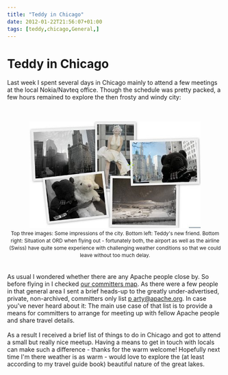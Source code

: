 ```yaml
---
title: "Teddy in Chicago"
date: 2012-01-22T21:56:07+01:00
tags: [teddy,chicago,General,]
---
```


# Teddy in Chicago


Last week I spent several days in Chicago mainly to attend a few meetings at the local Nokia/Navteq office. Though the 
schedule was pretty packed, a few hours remained to explore the then frosty and windy city:<br><br><center><br><img 
src="/chicago_2012.jpeg"/><br><small>Top three images: Some impressions of the 
city. Bottom left: Teddy's new friend. Bottom right: Situation at ORD when flying out - fortunately both, the airport 
as well as the airline (Swiss) have quite some experience with challenging weather conditions so that we could leave 
without too much delay. </small><br></center><br><br>As usual I wondered whether there are any Apache people close by. 
So before flying in I checked <a href="http://people.apache.org/map.html">our committers map</a>. As there were a few 
people in that general area I sent a brief heads-up to the greatly under-advertised, private, non-archived, committers 
only list <a 
href="http://mail-archives.apache.org/mod_mbox/www-community/200310.mbox/%3C011601c39367$686b8fa0$7500a8c0@goliath%3E">p
arty@apache.org</a>. In case you've never heard about it: The main use case of that list is to provide a means for 
committers to arrange for meeting up with fellow Apache people and share travel details.<br><br>As a result I received 
a brief list of things to do in Chicago and got to attend a small but really nice meetup. Having a means to get in 
touch with locals can make such a difference - thanks for the warm welcome! Hopefully next time I'm there weather is as 
warm - would love to explore the (at least according to my travel guide book) beautiful nature of the great lakes. 
